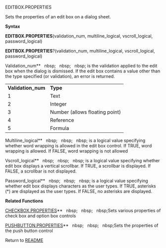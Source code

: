 EDITBOX.PROPERTIES

Sets the properties of an edit box on a dialog sheet.

**Syntax**

**EDITBOX.PROPERTIES**(validation\_num, multiline\_logical,
vscroll\_logical, password\_logical)

**EDITBOX.PROPERTIES**?(validation\_num, multiline\_logical,
vscroll\_logical, password\_logical)

Validation\_num**&nbsp;&nbsp;&nbsp;nbsp;&nbsp;&nbsp;&nbsp;nbsp;&nbsp;&nbsp;&nbsp;nbsp;&nbsp;is the validation applied to the
edit box when the dialog is dismissed. If the edit box contains a value
other than the type specified (or validation), an error is returned.

|                     |                                |
| ------------------- | ------------------------------ |
| **Validation\_num** | **Type**                       |
| 1                   | Text                           |
| 2                   | Integer                        |
| 3                   | Number (allows floating point) |
| 4                   | Reference                      |
| 5                   | Formula                        |

Multiline\_logical**&nbsp;&nbsp;&nbsp;nbsp;&nbsp;&nbsp;&nbsp;nbsp;&nbsp;&nbsp;&nbsp;nbsp;&nbsp;is a logical value specifying
whether word wrapping is allowed in the edit box control. If TRUE, word
wrapping is allowed. If FALSE, word wrapping is not allowed

Vscroll\_logical**&nbsp;&nbsp;&nbsp;nbsp;&nbsp;&nbsp;&nbsp;nbsp;&nbsp;&nbsp;&nbsp;nbsp;&nbsp;is a logical value specifying
whether edit box displays a vertical scrollbar. If TRUE, a scrollbar is
displayed. If FALSE, a scrollbar is not displayed.

Password\_logical**&nbsp;&nbsp;&nbsp;nbsp;&nbsp;&nbsp;&nbsp;nbsp;&nbsp;&nbsp;&nbsp;nbsp;&nbsp;is a logical value specifying
whether edit box displays characters as the user types. If TRUE,
asterisks (\*) are displayed as the user types. If FALSE, no asterisks
are displayed.

**Related Functions**

[CHECKBOX.PROPERTIES](CHECKBOX.PROPERTIES.md)**&nbsp;&nbsp;&nbsp;nbsp;&nbsp;&nbsp;&nbsp;nbsp;&nbsp;&nbsp;&nbsp;nbsp;Sets various properties of check
box and option box controls

[PUSHBUTTON.PROPERTIES](PUSHBUTTON.PROPERTIES.md)**&nbsp;&nbsp;&nbsp;nbsp;&nbsp;&nbsp;&nbsp;nbsp;&nbsp;&nbsp;&nbsp;nbsp;Sets the properties of the push
button control



Return to [README](README.md)

